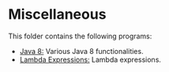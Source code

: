 # Miscellaneous

This folder contains the following programs:

* [Java 8:](https://github.com/Carla-de-Beer/java-projects/blob/master/miscellaneous/java-8) Various Java 8 functionalities.
* [Lambda Expressions:](https://github.com/Carla-de-Beer/java-projects/tree/master/miscellaneous/lambda-expressions) Lambda expressions.
